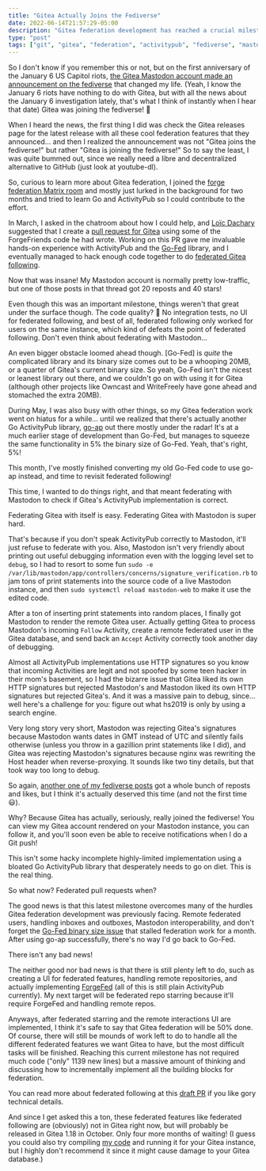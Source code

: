 ```yaml
---
title: "Gitea Actually Joins the Fediverse"
date: 2022-06-14T21:57:29-05:00
description: "Gitea federation development has reached a crucial milestone: federating with Mastodon!"
type: "post"
tags: ["git", "gitea", "federation", "activitypub", "fediverse", "mastodon"]
---
```



So I don't know if you remember this or not, but on the first anniversary of the January 6 US Capitol riots, [the Gitea Mastodon account made an announcement on the fediverse](https://social.gitea.io/@gitea/107576791626052697) that changed my life. (Yeah, I know the January 6 riots have nothing to do with Gitea, but with all the news about the January 6 investigation lately, that's what I think of instantly when I hear that date) Gitea was joining the fediverse! 🎉

When I heard the news, the first thing I did was check the Gitea releases page for the latest release with all these cool federation features that they announced... and then I realized the announcement was not "Gitea joins the fediverse!" but rather "Gitea is joining the fediverse!" So to say the least, I was quite bummed out, since we really need a libre and decentralized alternative to GitHub (just look at youtube-dl).

So, curious to learn more about Gitea federation, I joined the [forge federation Matrix room](https://matrix.to/#/#forgefederation:matrix.batsense.net) and mostly just lurked in the background for two months and tried to learn Go and ActivityPub so I could contribute to the effort.

In March, I asked in the chatroom about how I could help, and [Loïc Dachary](https://blog.dachary.org/) suggested that I create a [pull request for Gitea](https://github.com/go-gitea/gitea/pull/19133) using some of the ForgeFriends code he had wrote. Working on this PR gave me invaluable hands-on experience with ActivityPub and the [Go-Fed](https://go-fed.org/) library, and I eventually managed to hack enough code together to do [federated Gitea following](https://social.exozy.me/@ta180m/108131455903841744).

Now that was insane! My Mastodon account is normally pretty low-traffic, but one of those posts in that thread got 20 reposts and 40 stars!

Even though this was an important milestone, things weren't that great under the surface though. The code quality? 🤢 No integration tests, no UI for federated following, and best of all, federated following only worked for users on the same instance, which kind of defeats the point of federated following. Don't even think about federating with Mastodon...

An even bigger obstacle loomed ahead though. [Go-Fed] is *quite* the complicated library and its binary size comes out to be a whooping 20MB, or a quarter of Gitea's current binary size. So yeah, Go-Fed isn't the nicest or leanest library out there, and we couldn't go on with using it for Gitea (although other projects like Owncast and WriteFreely have gone ahead and stomached the extra 20MB).

During May, I was also busy with other things, so my Gitea federation work went on hiatus for a while... until we realized that there's actually another Go ActivityPub library, [go-ap](https://github.com/go-ap) out there mostly under the radar! It's at a much earlier stage of development than Go-Fed, but manages to squeeze the same functionality in 5% the binary size of Go-Fed. Yeah, that's right, 5%!

This month, I've mostly finished converting my old Go-Fed code to use go-ap instead, and time to revisit federated following!

This time, I wanted to do things right, and that meant federating with Mastodon to check if Gitea's ActivityPub implementation is correct.

Federating Gitea with itself is easy. Federating Gitea with Mastodon is super hard.

That's because if you don't speak ActivityPub correctly to Mastodon, it'll just refuse to federate with you. Also, Mastodon isn't very friendly about printing out useful debugging information even with the logging level set to `debug`, so I had to resort to some fun `sudo -e /var/lib/mastodon/app/controllers/concerns/signature_verification.rb` to jam tons of print statements into the source code of a live Mastodon instance, and then `sudo systemctl reload mastodon-web` to make it use the edited code.

After a ton of inserting print statements into random places, I finally got Mastodon to render the remote Gitea user. Actually getting Gitea to process Mastodon's incoming `Follow` Activity, create a remote federated user in the Gitea database, and send back an `Accept` Activity correctly took another day of debugging.

Almost all ActivityPub implementations use HTTP signatures so you know that incoming Activities are legit and not spoofed by some teen hacker in their mom's basement, so I had the bizarre issue that Gitea liked its own HTTP signatures but rejected Mastodon's and Mastodon liked its own HTTP signatures but rejected Gitea's. And it was a massive pain to debug, since... well here's a challenge for you: figure out what hs2019 is only by using a search engine.

Very long story very short, Mastodon was rejecting Gitea's signatures because Mastodon wants dates in GMT instead of UTC and silently fails otherwise (unless you throw in a gazillion print statements like I did), and Gitea was rejecting Mastodon's signatures because nginx was rewriting the Host header when reverse-proxying. It sounds like two tiny details, but that took way too long to debug.

So again, [another one of my fediverse posts](https://social.exozy.me/@ta180m/108472185098129371) got a whole bunch of reposts and likes, but I think it's actually deserved this time (and not the first time 😃).

Why? Because Gitea has actually, seriously, really joined the fediverse! You can view my Gitea account rendered on your Mastodon instance, you can follow it, and you'll soon even be able to receive notifications when I do a Git push!

This isn't some hacky incomplete highly-limited implementation using a bloated Go ActivityPub library that desperately needs to go on diet. This is the real thing.

So what now? Federated pull requests when?

The good news is that this latest milestone overcomes many of the hurdles Gitea federation development was previously facing. Remote federated users, handling inboxes and outboxes, Mastodon interoperability, and don't forget the [Go-Fed binary size issue](https://gitea.com/gitea/go-fed-activity/issues/1) that stalled federation work for a month. After using go-ap successfully, there's no way I'd go back to Go-Fed.

There isn't any bad news!

The neither good nor bad news is that there is still plenty left to do, such as creating a UI for federated features, handling remote repositories, and actually implementing [ForgeFed](https://forgefed.org/) (all of this is still plain ActivityPub currently). My next target will be federated repo starring because it'll require ForgeFed and handling remote repos.

Anyways, after federated starring and the remote interactions UI are implemented, I think it's safe to say that Gitea federation will be 50% done. Of course, there will still be mounds of work left to do to handle all the different federated features we want Gitea to have, but the most difficult tasks will be finished. Reaching this current milestone has not required much code ("only" 1139 new lines) but a massive amount of thinking and discussing how to incrementally implement all the building blocks for federation.

You can read more about federated following at this [draft PR](https://gitea.com/Ta180m/gitea/pulls/6) if you like gory technical details.

And since I get asked this a ton, these federated features like federated following are (obviously) not in Gitea right now, but will probably be released in Gitea 1.18 in October. Only four more months of waiting! (I guess you could also try compiling [my code](https://gitea.com/Ta180m/gitea) and running it for your Gitea instance, but I highly don't recommend it since it might cause damage to your Gitea database.)
